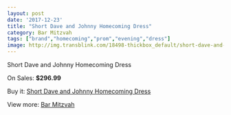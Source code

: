 ```yaml
---
layout: post
date: '2017-12-23'
title: "Short Dave and Johnny Homecoming Dress"
category: Bar Mitzvah
tags: ["brand","homecoming","prom","evening","dress"]
image: http://img.transblink.com/18498-thickbox_default/short-dave-and-johnny-homecoming-dress.jpg
---
```

Short Dave and Johnny Homecoming Dress

On Sales: **$296.99**
<a href="https://www.transblink.com/en/bar-mitzvah/5779-short-dave-and-johnny-homecoming-dress.html"><amp-img layout="responsive" width="600" height="600" src="//img.transblink.com/18498-thickbox_default/short-dave-and-johnny-homecoming-dress.jpg" alt="Short Dave and Johnny Homecoming Dress 0" /></a>
<a href="https://www.transblink.com/en/bar-mitzvah/5779-short-dave-and-johnny-homecoming-dress.html"><amp-img layout="responsive" width="600" height="600" src="//img.transblink.com/18501-thickbox_default/short-dave-and-johnny-homecoming-dress.jpg" alt="Short Dave and Johnny Homecoming Dress 1" /></a>
<a href="https://www.transblink.com/en/bar-mitzvah/5779-short-dave-and-johnny-homecoming-dress.html"><amp-img layout="responsive" width="600" height="600" src="//img.transblink.com/18500-thickbox_default/short-dave-and-johnny-homecoming-dress.jpg" alt="Short Dave and Johnny Homecoming Dress 2" /></a>
<a href="https://www.transblink.com/en/bar-mitzvah/5779-short-dave-and-johnny-homecoming-dress.html"><amp-img layout="responsive" width="600" height="600" src="//img.transblink.com/18499-thickbox_default/short-dave-and-johnny-homecoming-dress.jpg" alt="Short Dave and Johnny Homecoming Dress 3" /></a>

Buy it: [Short Dave and Johnny Homecoming Dress](https://www.transblink.com/en/bar-mitzvah/5779-short-dave-and-johnny-homecoming-dress.html "Short Dave and Johnny Homecoming Dress")

View more: [Bar Mitzvah](https://www.transblink.com/en/2-bar-mitzvah "Bar Mitzvah")